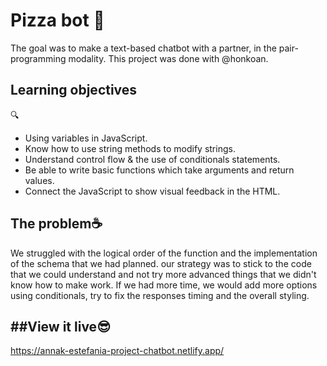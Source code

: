 <h1>Pizza bot 👾</h1>


The goal was to make a text-based chatbot with a partner, in the pair-programming modality. This project was done with @honkoan.

<h2>Learning objectives</h2> 🔍
<ul>
<li>Using variables in JavaScript.</li>

<li>Know how to use string methods to modify strings.</li>

<li>Understand control flow & the use of conditionals statements.</li>

<li>Be able to write basic functions which take arguments and return values.</li>

<li>Connect the JavaScript to show visual feedback in the HTML.</li>
</ul>

<h2>The problem☕</h2>

We struggled with the logical order of the function and the implementation of the schema that we had planned. our strategy was to stick to the code that we could understand and not try more advanced things that we didn't know how to make work. If we had more time, we would add more options using conditionals, try to fix the responses timing and the overall styling.


<h2>##View it live😎</h2>

https://annak-estefania-project-chatbot.netlify.app/